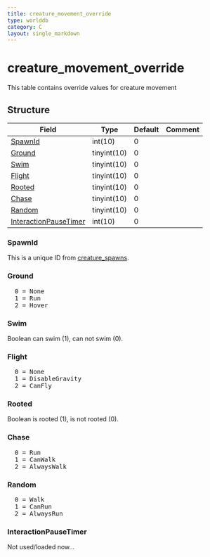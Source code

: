 ```yaml
---
title: creature_movement_override
type: worlddb
category: C
layout: single_markdown
---
```


# creature_movement_override
This table contains override values for creature movement

## Structure

Field                                                                                                      | Type       | Default | Comment
---------------------------------------------------------------------------------------------------------- | ---------- | ------- | -------
[SpawnId](#SpawnId)                           | int(10)    | 0       |        
[Ground](#Ground)                     | tinyint(10)    | 0       |        
[Swim](#Swim)                     | tinyint(10)    | 0       |        
[Flight](#Flight)                     | tinyint(10)    | 0       |        
[Rooted](#Rooted)                     | tinyint(10)    | 0       |        
[Chase](#Chase)                     | tinyint(10)    | 0       |        
[Random](#Random)                     | tinyint(10)    | 0       |        
[InteractionPauseTimer](#InteractionPauseTimer)                     | int(10)    | 0       |        

### SpawnId

This is a unique ID from [creature_spawns](/Wiki/database/world/creature_spawns/ "Creature spawns").

### Ground

<pre>
  0 = None
  1 = Run
  2 = Hover
</pre>


### Swim

Boolean can swim (1), can not swim (0).

### Flight

<pre>
  0 = None
  1 = DisableGravity
  2 = CanFly
</pre>

### Rooted

Boolean is rooted (1), is not rooted (0).

### Chase

<pre>
  0 = Run
  1 = CanWalk
  2 = AlwaysWalk
</pre>

### Random

<pre>
  0 = Walk
  1 = CanRun
  2 = AlwaysRun
</pre>

### InteractionPauseTimer

Not used/loaded now...

